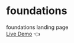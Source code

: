 # foundations
foundations landing page  
[Live Demo](https://spookyflame10.github.io/foundations/) :point_left:
